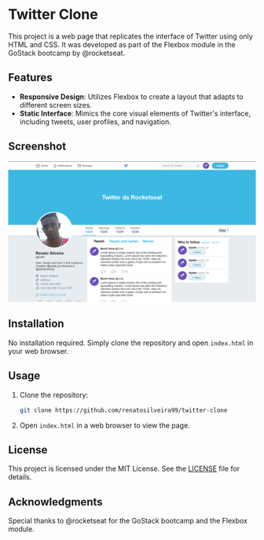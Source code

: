 # Twitter Clone

This project is a web page that replicates the interface of Twitter using only HTML and CSS. It was developed as part of the Flexbox module in the GoStack bootcamp by @rocketseat.

## Features

- **Responsive Design**: Utilizes Flexbox to create a layout that adapts to different screen sizes.
- **Static Interface**: Mimics the core visual elements of Twitter's interface, including tweets, user profiles, and navigation.

## Screenshot

![Project Screenshot](./Projeto_Final.png)

## Installation

No installation required. Simply clone the repository and open `index.html` in your web browser.

## Usage

1. Clone the repository:
   ```bash
   git clone https://github.com/renatosilveira99/twitter-clone
   ```
2. Open `index.html` in a web browser to view the page.

## License

This project is licensed under the MIT License. See the [LICENSE](LICENSE) file for details.

## Acknowledgments

Special thanks to @rocketseat for the GoStack bootcamp and the Flexbox module.

